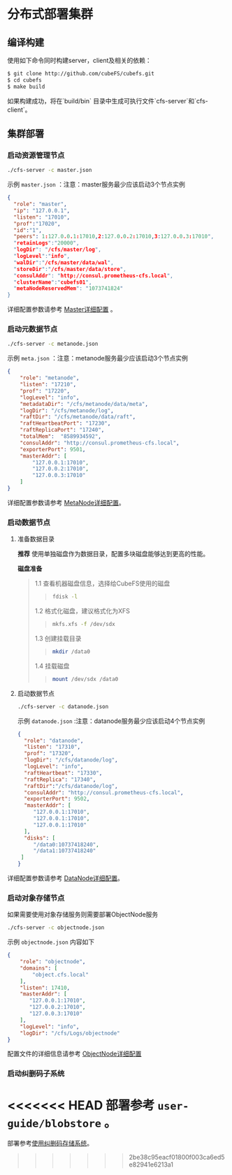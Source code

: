 # 分布式部署集群

## 编译构建

使用如下命令同时构建server，client及相关的依赖：

``` bash
$ git clone http://github.com/cubeFS/cubefs.git
$ cd cubefs
$ make build
```

如果构建成功，将在\`build/bin\`
目录中生成可执行文件\`cfs-server\`和\`cfs-client\`。

## 集群部署

### 启动资源管理节点

``` bash
./cfs-server -c master.json
```

示例 `master.json` ：注意：master服务最少应该启动3个节点实例

``` json
{
  "role": "master",
  "ip": "127.0.0.1",
  "listen": "17010",
  "prof":"17020",
  "id":"1",
  "peers": 1:127.0.0.1:17010,2:127.0.0.2:17010,3:127.0.0.3:17010",
  "retainLogs":"20000",
  "logDir": "/cfs/master/log",
  "logLevel":"info",
  "walDir":"/cfs/master/data/wal",
  "storeDir":"/cfs/master/data/store",
  "consulAddr": "http://consul.prometheus-cfs.local",
  "clusterName":"cubefs01",
  "metaNodeReservedMem": "1073741824"
}
```

详细配置参数请参考 [Master详细配置](../maintenance/configs/master.md) 。

### 启动元数据节点

``` bash
./cfs-server -c metanode.json
```

示例 `meta.json` ：注意：metanode服务最少应该启动3个节点实例

``` json
{
    "role": "metanode",
    "listen": "17210",
    "prof": "17220",
    "logLevel": "info",
    "metadataDir": "/cfs/metanode/data/meta",
    "logDir": "/cfs/metanode/log",
    "raftDir": "/cfs/metanode/data/raft",
    "raftHeartbeatPort": "17230",
    "raftReplicaPort": "17240",
    "totalMem":  "8589934592",
    "consulAddr": "http://consul.prometheus-cfs.local",
    "exporterPort": 9501,
    "masterAddr": [
        "127.0.0.1:17010",
        "127.0.0.2:17010",
        "127.0.0.3:17010"
    ]
}
```

详细配置参数请参考 [MetaNode详细配置](../maintenance/configs/metanode.md)。

### 启动数据节点

1. 准备数据目录

   **推荐** 使用单独磁盘作为数据目录，配置多块磁盘能够达到更高的性能。

   **磁盘准备**

   > 1.1 查看机器磁盘信息，选择给CubeFS使用的磁盘
   >
   > > ``` bash
    > > fdisk -l
    > > ```
   >
   > 1.2 格式化磁盘，建议格式化为XFS
   >
   > > ``` bash
    > > mkfs.xfs -f /dev/sdx
    > > ```
   >
   > 1.3 创建挂载目录
   >
   > > ``` bash
    > > mkdir /data0
    > > ```
   >
   > 1.4 挂载磁盘
   >
   > > ``` bash
    > > mount /dev/sdx /data0
    > > ```

2. 启动数据节点

   ``` bash
   ./cfs-server -c datanode.json
   ```

   示例 `datanode.json` :注意：datanode服务最少应该启动4个节点实例

   ``` json
   {
     "role": "datanode",
     "listen": "17310",
     "prof": "17320",
     "logDir": "/cfs/datanode/log",
     "logLevel": "info",
     "raftHeartbeat": "17330",
     "raftReplica": "17340",
     "raftDir":"/cfs/datanode/log",
     "consulAddr": "http://consul.prometheus-cfs.local",
     "exporterPort": 9502,
     "masterAddr": [
        "127.0.0.1:17010",
        "127.0.0.1:17010",
        "127.0.0.1:17010"
     ],
     "disks": [
        "/data0:10737418240",
        "/data1:10737418240"
    ]
   }
   ```

详细配置参数请参考 [DataNode详细配置](../maintenance/configs/datanode.md)。

### 启动对象存储节点

如果需要使用对象存储服务则需要部署ObjectNode服务

``` bash
./cfs-server -c objectnode.json
```

示例 `objectnode.json` 内容如下

``` json
{
    "role": "objectnode",
    "domains": [
        "object.cfs.local"
    ],
    "listen": 17410,
    "masterAddr": [
       "127.0.0.1:17010",
       "127.0.0.2:17010",
       "127.0.0.3:17010"
    ],
    "logLevel": "info",
    "logDir": "/cfs/Logs/objectnode"
}
```

配置文件的详细信息请参考 [ObjectNode详细配置](../maintenance/configs/objectnode.md)

### 启动纠删码子系统

<<<<<<< HEAD
部署参考 `user-guide/blobstore` 。
=======
部署参考[使用纠删码存储系统](../user-guide/blobstore.md)。
>>>>>>> 2be38c95eacf01800f003ca6ed5e82941e6213a1
